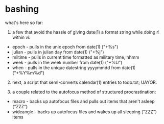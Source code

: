 # bashing
what's here so far:

1. a few that avoid the hassle of giving date(1) a format string while doing r! within vi:
 - epoch - pulls in the unix epoch from date(1) ("+%s")
 - julian - pulls in julian day from date(1) ("+%j")
 - miltime - pulls in current time formatted as military time, hhmm
 - week - pulls in the week number from date(1) ("+%U")
 - when - pulls in the unique datestring yyyymmdd from date(1) ("+%Y%m%d")
 
2. next, a script that semi-converts calendar(1) entries to todo.txt; UAYOR.

3. a couple related to the autofocus method of structured procrastination:
 - macro - backs up autofocus files and pulls out items that aren't asleep ("ZZZ")
 - wideangle - backs up autofocus files and wakes up all sleeping ("ZZZ") items
 
